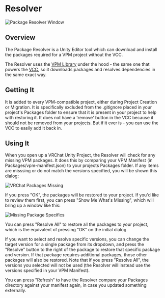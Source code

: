 # Resolver

![Package Resolver Window](/vcc.docs.vrchat.com/images/resolver.png)

## Overview
The Package Resolver is a Unity Editor tool which can download and install the packages required for a VPM project without the VCC.

The Resolver uses the [VPM Library](/vcc.docs.vrchat.com/guides/glossary#vpm) under the hood - the same one that powers the [VCC](/vcc.docs.vrchat.com/guides/glossary#vcc), so it downloads packages and resolves dependencies in the same exact way.

## Getting It
It is added to every VPM-compatible project, either during Project Creation or Migration. It is specifically excluded from the .gitignore placed in your project's Packages folder to ensure that it is present in your project to help with restoring it. It does not have a 'remove' button in the VCC because it should not be removed from your projects. But if it ever is - you can use the VCC to easily add it back in.

## Using It

When you open up a VRChat Unity Project, the Resolver will check for any missing VPM packages. It does this by comparing your VPM Manifest (in Packages/vpm-manifest.json) to your projects Packages folder.
If any items are misssing or do not match the versions specified, you will be shown this dialog:

![VRChat Packages Missing](/vcc.docs.vrchat.com/images/resolver-missing.png)

If you press "OK", the packages will be restored to your project. If you'd like to review them first, you can press "Show Me What's Missing", which will bring up a window like this:

![Missing Package Specifics](/vcc.docs.vrchat.com/images/resolver-specifics.png)

You can press "Resolve All" to restore all the packages to your project, which is the equivalent of pressing "OK" on the initial dialog.

If you want to select and resolve specific versions, you can change the target version for a single package from its dropdown, and press the "Resolve" button to the right of the package to restore that specific package and version. If that package requires additional packages, those other packages will also be restored. Note that if you press "Resolve All", the versions you selected will not be used (the Resolver will instead use the versions specified in your VPM Manifest).

You can press "Refresh" to have the Resolver compare your Packages directory against your manifest again, in case you updated something externally.
